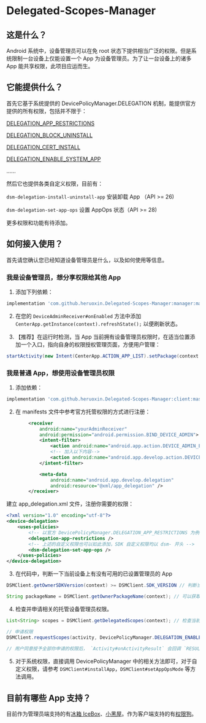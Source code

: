 # Delegated-Scopes-Manager

## 这是什么？

Android 系统中，设备管理员可以在免 root 状态下提供相当广泛的权限。但是系统限制一台设备上仅能设置一个 App 为设备管理员。为了让一台设备上的诸多 App 能共享权限，此项目应运而生。

## 它能提供什么？

首先它基于系统提供的 DevicePolicyManager.DELEGATION 机制，能提供官方提供的所有权限，包括并不限于：

  [DELEGATION_APP_RESTRICTIONS](https://developer.android.com/reference/android/app/admin/DevicePolicyManager.html#DELEGATION_APP_RESTRICTIONS)
  
  [DELEGATION_BLOCK_UNINSTALL](https://developer.android.com/reference/android/app/admin/DevicePolicyManager.html#DELEGATION_BLOCK_UNINSTALL)
  
  [DELEGATION_CERT_INSTALL](https://developer.android.com/reference/android/app/admin/DevicePolicyManager.html#DELEGATION_CERT_INSTALL)
  
  [DELEGATION_ENABLE_SYSTEM_APP](https://developer.android.com/reference/android/app/admin/DevicePolicyManager.html#DELEGATION_BLOCK_UNINSTALL)
  
  ......
  
然后它也提供各类自定义权限，目前有：

  `dsm-delegation-install-uninstall-app` 安装卸载 App （API >= 26)
  
  `dsm-delegation-set-app-ops` 设置 AppOps 状态（API >= 28)

更多权限和功能有待添加。

## 如何接入使用？

首先请您确认您已经知道设备管理员是什么，以及如何使用等信息。

### 我是设备管理员，想分享权限给其他 App

1. 添加下列依赖：
```groovy
implementation 'com.github.heruoxin.Delegated-Scopes-Manager:manager:master-SNAPSHOT'
```

2. 在您的 `DeviceAdminReceiver#onEnabled` 方法中添加 `CenterApp.getInstance(context).refreshState();` 以便刷新状态。

3. 【推荐】在运行时检测，当 App 当前拥有设备管理员权限时，在适当位置添加一个入口，指向自身的权限授权管理页面，方便用户管理：
```java
startActivity(new Intent(CenterApp.ACTION_APP_LIST).setPackage(context.getPackageName()));
```

### 我是普通 App，想使用设备管理员权限

1. 添加依赖：
```groovy
implementation 'com.github.heruoxin.Delegated-Scopes-Manager:client:master-SNAPSHOT'
```

2. 在 manifests 文件中参考官方托管权限的方式进行注册：
```xml
        <receiver
            android:name="yourAdminReceiver"
            android:permission="android.permission.BIND_DEVICE_ADMIN">
            <intent-filter>
                <action android:name="android.app.action.DEVICE_ADMIN_ENABLED" />
                <!-- 加入以下内容-->
                <action android:name="android.app.develop.action.DEVICE_DELEGATION" />
            </intent-filter>

            <meta-data
                android:name="android.app.develop.delegation"
                android:resource="@xml/app_delegation" />
        </receiver>
```
建立 app_delegation.xml 文件，注册你需要的权限：
```xml
<?xml version="1.0" encoding="utf-8"?>
<device-delegation>
    <uses-policies>
        <!-- 以官方 DevicePolicyManager.DELEGATION_APP_RESTRICTIONS 为例，需要此权限就直接添加其字符串常量 -->
        <delegation-app-restrictions />
        <!-- 上述的自定义权限也可以如此添加，SDK 自定义权限均以 dsm- 开头 -->
        <dsm-delegation-set-app-ops />
    </uses-policies>
</device-delegation>
```

3. 在代码中，判断一下当前设备上有没有可用的已设置管理员的 App
```java
DSMClient.getOwnerSDKVersion(context) >= DSMClient.SDK_VERSION // 判断当前是否有可用的 SDK

String packageName = DSMClient.getOwnerPackageName(context); // 可以获取到当前的设备管理员名称，用于展示给用户
```

4. 检查并申请相关的托管设备管理员权限。
```java
List<String> scopes = DSMClient.getDelegatedScopes(context); // 检查当前已得到哪些托管授权

// 申请权限
DSMClient.requestScopes(activity, DevicePolicyManager.DELEGATION_ENABLE_SYSTEM_APP, "dsm-delegation-install-uninstall-app", ...);
     
// 用户同意授予全部你申请的权限后， `Activity#onActivityResult` 会回调 `RESULT_OK`，否则回调 `RESULT_CANCEL`。
```

5. 对于系统权限，直接调用 DevicePolicyManager 中的相关方法即可，对于自定义权限，请参考 `DSMClient#installApp`，`DSMClient#setAppOpsMode` 等方法调用。

## 目前有哪些 App 支持？

目前作为管理员端支持的有[冰箱 IceBox](https://www.coolapk.com/apk/com.catchingnow.icebox)、[小黑屋](https://www.coolapk.com/apk/web1n.stopapp)。作为客户端支持的有[权限狗](https://www.coolapk.com/apk/com.web1n.permissiondog)。
